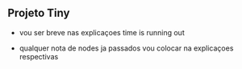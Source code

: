 ## Projeto Tiny

- vou ser breve nas explicaçoes time is running out

- qualquer nota de nodes ja passados vou colocar na explicaçoes respectivas
